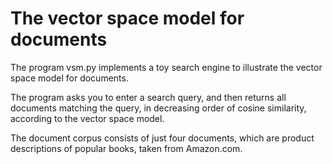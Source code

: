 The vector space model for documents
====================================

The program vsm.py implements a toy search engine to illustrate the
vector space model for documents.

The program asks you to enter a search query, and then returns all
documents matching the query, in decreasing order of cosine
similarity, according to the vector space model.

The document corpus consists of just four documents, which are product
descriptions of popular books, taken from Amazon.com.